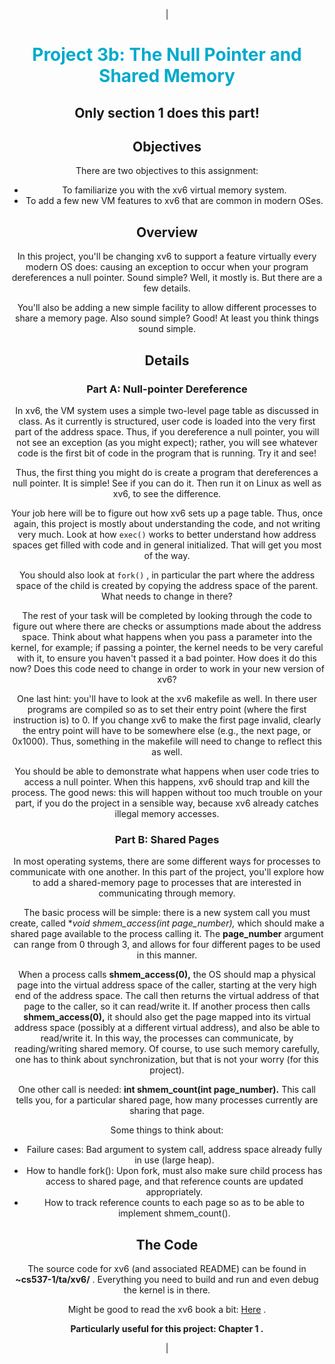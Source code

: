 <center>

| 

<center><font color="#00aacc">

# Project 3b: The Null Pointer and Shared Memory

</font></center>

## Only section 1 does this part!

## Objectives

There are two objectives to this assignment:

*   To familiarize you with the xv6 virtual memory system.
*   To add a few new VM features to xv6 that are common in modern OSes.

## Overview

In this project, you'll be changing xv6 to support a feature virtually every modern OS does: causing an exception to occur when your program dereferences a null pointer. Sound simple? Well, it mostly is. But there are a few details.

You'll also be adding a new simple facility to allow different processes to share a memory page. Also sound simple? Good! At least you think things sound simple.

## Details

### Part A: Null-pointer Dereference

In xv6, the VM system uses a simple two-level page table as discussed in class. As it currently is structured, user code is loaded into the very first part of the address space. Thus, if you dereference a null pointer, you will not see an exception (as you might expect); rather, you will see whatever code is the first bit of code in the program that is running. Try it and see!

Thus, the first thing you might do is create a program that dereferences a null pointer. It is simple! See if you can do it. Then run it on Linux as well as xv6, to see the difference.

Your job here will be to figure out how xv6 sets up a page table. Thus, once again, this project is mostly about understanding the code, and not writing very much. Look at how `exec()` works to better understand how address spaces get filled with code and in general initialized. That will get you most of the way.

You should also look at `fork()` , in particular the part where the address space of the child is created by copying the address space of the parent. What needs to change in there?

The rest of your task will be completed by looking through the code to figure out where there are checks or assumptions made about the address space. Think about what happens when you pass a parameter into the kernel, for example; if passing a pointer, the kernel needs to be very careful with it, to ensure you haven't passed it a bad pointer. How does it do this now? Does this code need to change in order to work in your new version of xv6?

One last hint: you'll have to look at the xv6 makefile as well. In there user programs are compiled so as to set their entry point (where the first instruction is) to 0\. If you change xv6 to make the first page invalid, clearly the entry point will have to be somewhere else (e.g., the next page, or 0x1000). Thus, something in the makefile will need to change to reflect this as well.

You should be able to demonstrate what happens when user code tries to access a null pointer. When this happens, xv6 should trap and kill the process. The good news: this will happen without too much trouble on your part, if you do the project in a sensible way, because xv6 already catches illegal memory accesses.

### Part B: Shared Pages

In most operating systems, there are some different ways for processes to communicate with one another. In this part of the project, you'll explore how to add a shared-memory page to processes that are interested in communicating through memory.

The basic process will be simple: there is a new system call you must create, called **void *shmem_access(int page_number),** which should make a shared page available to the process calling it. The **page_number** argument can range from 0 through 3, and allows for four different pages to be used in this manner.

When a process calls **shmem_access(0),** the OS should map a physical page into the virtual address space of the caller, starting at the very high end of the address space. The call then returns the virtual address of that page to the caller, so it can read/write it. If another process then calls **shmem_access(0),** it should also get the page mapped into its virtual address space (possibly at a different virtual address), and also be able to read/write it. In this way, the processes can communicate, by reading/writing shared memory. Of course, to use such memory carefully, one has to think about synchronization, but that is not your worry (for this project).

One other call is needed: **int shmem_count(int page_number).** This call tells you, for a particular shared page, how many processes currently are sharing that page.

Some things to think about:

*   Failure cases: Bad argument to system call, address space already fully in use (large heap).
*   How to handle fork(): Upon fork, must also make sure child process has access to shared page, and that reference counts are updated appropriately.
*   How to track reference counts to each page so as to be able to implement shmem_count().

## The Code

The source code for xv6 (and associated README) can be found in **~cs537-1/ta/xv6/** . Everything you need to build and run and even debug the kernel is in there.

Might be good to read the xv6 book a bit: [Here](xv6book.pdf) .

**Particularly useful for this project: Chapter 1 .**

 |

</center>

